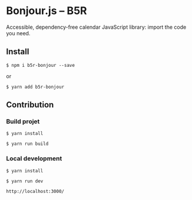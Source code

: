 # Bonjour.js – B5R

Accessible, dependency-free calendar JavaScript library: import the code you need.

## Install

```
$ npm i b5r-bonjour --save
```

or

```
$ yarn add b5r-bonjour
```

## Contribution

### Build projet

```
$ yarn install
```

```
$ yarn run build
```

### Local development

```
$ yarn install
```

```
$ yarn run dev
```

```
http://localhost:3000/
```
